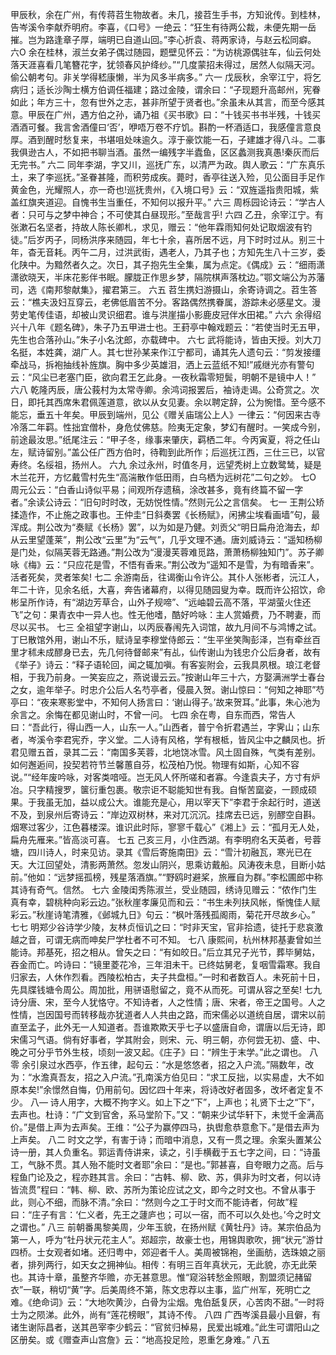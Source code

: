 <!-- { "loadSidebar": true } -->
甲辰秋，余在广州，有传蒋苕生物故者。未几，接苕生手书，方知讹传。到桂林，告岑溪令李献乔明府。李喜，《口号》一绝云：“狂生有待两公裁，未便先期一岳摧。岂为路逢章子厚，端明已自道山回。”李心折袁、蒋两家诗，与赵云松同癖。
六O
余在桂林，淑兰女弟子偶过随园，题壁见怀云：“为访桃源偶驻车，仙云何处落天涯喜看几笔簪花字，犹领春风护绛纱。”“几度蒙招未得过，居然人似隔天河。偷公朝考句。非关学得嵇康懒，半为风多半病多。”
六一
戊辰秋，余宰江宁，将乞病归；适长沙陶士横方伯调任福建；路过金陵，谓余曰：“子现题升高邮州，宪眷如此；年方三十，忽有世外之志，甚非所望于贤者也。”余虽未从其言，而至今感其意。甲辰在广州，遇方伯之孙，诵乃祖《买书歌》曰：“十钱买书书半残，十钱买酒酒可餐。我言舍酒僮曰‘否’，咿唔万卷不疗饥。斟酌一杯酒适口，我感僮言意良厚。酒到醒时愁复来，书堪咀处味逾久。淳于豪饮能一石，子建雄才得八斗。二事我俱逊古人，不如把书聊当酒。虽然一编残字半蠹鱼，区区蠡测我真愚!秦灰而后无完书。”
六二
同年李湖，字又川，巡抚广东，以清严为政。舆人歌云：“广东真乐土，来了李巡抚。”圣眷甚隆，而积劳成疾。薨时，香亭往送入殓，见公面目手足作黄金色，光耀照人，亦一奇也!巡抚贵州，《入境口号》云：“双旌遥指贵阳城，紫盖红旗夹道迎。自愧书生当重任，不知何以报升平。”
六三
周栎园论诗云：“学古人者：只可与之梦中神合；不可使其白昼现形。”至哉言乎!
六四
乙丑，余宰江宁。有张漱石名坚者，持故人陈长卿札，求见，赠云：“他年霖雨知何处记取烟波有钓徒。”后岁丙子，同杨洪序来随园，年七十余，喜所居不远，月下时时过从。别三十年，杳无音耗。丙午二月，过洪武街，遇老人，乃其子也；方知先生八十三岁，委化陕中。为黯然者久之。次日，其子抱先生全集，属为点定。《偶成》云：“细雨潇潇欲晓天，半床花影伴书眠。朦胧正作思乡梦，隔院棋声落枕边。”鄂文端公为苏藩司，选《南邦黎献集》，擢君第三。
六五
苕生携妇游摄山，余寄诗调之。苕生答云：“樵夫汲妇互穿云，老佛低眉苦不分。客路偶然携眷属，游踪未必感星文。漫劳史笔传佳语，却被山灵识细君。谁与洪崖描小影鹿皮冠伴水田裙。”
六六
余得绍兴十八年《题名碑》，朱子乃五甲进士也。王葑亭中翰戏题云：“若使当时无五甲，先生也合落孙山。”朱子小名沈郎，亦载碑中。
六七
武将能诗，皆由天授。刘大刀名挺，本姓龚，湖广人。其七世孙某来作江宁都司，诵其先人遗句云：“剪发接缰牵战马，拆袍抽线补旌旗。胸中多少英雄泪，洒上云蓝纸不知!”戚继光亦有警句云：“风尘已老塞门臣，欲向君王乞此身。一夜秋霜零短鬓，明朝不是镜中人！”
六八
乾隆丙辰，唐公莪村为太常寺卿。余鸿词报罢后，袖诗走谒。公奇赏之。次日，即托其西席朱君佩莲道意，欲以从女见妻。余以聘定辞，公为惋惜。至今感不能忘，垂五十年矣。甲辰到端州，见公《赠关庙瑞公上人》一律云：“何因来古寺冷落二年羁。性拙宜僧朴，身危仗佛慈。险夷无定象，梦幻有醒时。一笑成今别，前途最汝思。”纸尾注云：“甲子冬，缘事来肇庆，羁栖二年。今丙寅夏，将之任山左，赋诗留别。”盖公任广西方伯时，待鞫到此所作；后巡抚江西，三仕三已，以官寿终。名绥祖，扬州人。
六九
余过永州，时值冬月，远望秃树上立数鹭鸶，疑是木兰花开，方忆戴雪村先生“高湍散作低田雨，白乌栖为远树花”二句之妙。
七O
周元公云：“白香山诗似平易；间观所存遗稿，涂改甚多，竟有终篇不留一字者。”余读公诗云：“旧句时时改，无妨悦性情。”然则元公之言信矣。
七一
王荆公矫揉造作，不止施之政事也。王仲圭“日斜奏罢《长杨赋》，闲拂尘埃看画墙”句，最浑成。荆公改为“奏赋《长杨》罢”，以为如是乃健。刘贡父“明日扁舟沧海去，却从云里望蓬莱”，荆公改“云里”为“云气”，几乎文理不通。唐刘威诗云：“遥知杨柳是门处，似隔芙蓉无路通。”荆公改为“漫漫芙蓉难觅路，萧萧杨柳独知门”。苏子卿咏《梅》云：“只应花是雪，不悟有香来。”荆公改为“遥知不是雪，为有暗香来”。活者死矣，灵者笨矣!
七二
余游南岳，往谒衡山令许公。其仆人张彬者，沅江人，年二十许，见余名纸，大喜，奔告诸幕府，以得见随园叟为幸。既而许公招饮，命彬呈所作诗，有“湖边芳草合，山外子规啼”、“远岫碧云高不落，平湖萤火住还飞”之句：果青衣中一异人也。性无他嗜，酷好吟咏：主人赏婚费，乃不聘妻，而尽以买书。
七三
全祖望字谢山，以丙辰春闱先入词馆，故九月间不与鸿博之试。丁巳散馆外用，谢山不乐，赋诗呈李穆堂侍郎云：“生平坐笑陶彭泽，岂有牵丝百里才秫未成醪身已去，先几何待督邮来”有乩，仙传谢山为钱忠介公后身者，故有《举子》诗云：“释子语轮回，闻之辄加嗔。有客妄附会，云我具夙根。琅江老督相，于我乃前身。一笑妄应之，燕说谩云云。”按谢山年三十六，方娶满洲学士春台之女，逾年举子。时忠介公后人名芍亭者，侵晨入贺。谢山惊曰：“何知之神耶”芍亭曰：“夜来寒影堂中，不知何人扬言曰：‘谢山得子。’故来贺耳。”此事，朱心池为余言之。余悔在都见谢山时，不曾一问。
七四
余在粤，自东而西，常告人曰：“吾此行，得山西一人，山东一人。”山西者，普宁令折君遇兰，字霁山；山东者，岑溪令李君宪乔，字义堂。二人诗有风格，学有根柢，皆风尘中之麟凤也。折君见赠五首，录其二云：“南国多芙蓉，北地饶冰雪。风土固自殊，气类有差别。如何邂逅间，投契若符节兰馨蕙自芬，松茂柏乃悦。物理有如斯，心知不容说。”“经年废吟咏，对客类喑哑。岂无风人怀所嗟和者寡。今逢袁夫子，方寸有炉冶。只字精搜罗，箧衍重包裹。敬宗讵不聪能知世有我。自惭苦窳姿，一顾成硕果。于我虽无加，益以成公大。谁能充是心，用以宰天下”李君于余起行时，道送不及，到泉州后寄诗云：“岸边双树林，来对兀沉沉。挂席去已远，别醪空自斟。烟寒过客少，江色暮楼深。谁识此时际，寥寥千载心”《湘上》云：“孤月无人处，扁舟先雁来。”皆高淡可喜。
七五
己亥三月，小住西湖。有李明府名天英者，号蓉塘，四川诗人，时来见访。录其《雪后寄施南田》云：“雪汁初融瓦，寒光已在天。大江回望处，清影两萧然。忽发山阴兴，思乘访戴船。风涛夜未息，目断小姑前。”他如：“远梦摇孤榜，残星落酒旗。”“野鸥时避桨，旅雁自为群。”李松圃郎中称其诗有奇气。信然。
七六
金陵闺秀陈淑兰，受业随园，绣诗见赠云：“侬作门生真有幸，碧桃种向彩云边。”张秋崖孝廉见而和云：“书生未列扶风帐，惭愧佳人赋彩云。”秋崖诗笔清雅，《邺城九日》句云：“枫叶落残孤阁雨，菊花开尽故乡心。”
七七
明郑少谷诗学少陵，友林贞恒讥之曰：“时非天宝，官非拾遗，徒托于悲哀激越之音，可谓无病而呻矣尸学杜者不可不知。
七八
康熙间，杭州林邦基妻曾如兰能诗。邦基死，招之相从。曾矢之曰：“有如皎日。”后立其兄子光节，葬毕舅姑，吞金而亡。吟诗曰：“镜里菱花冷，三年泪未干。已终姑舅老，复咽雪霜寒。我自归家去，人休作烈看。西陵松柏古，夫子共盘桓。”一时和者数百人。未死前十日，先具牒钱塘令周公。周加批，用骈语慰留之，竟不从而死。可谓从容之至矣!
七九
诗分唐、宋，至今人犹恪守。不知诗者，人之性情；唐、宋者，帝王之国号。人之性情，岂因国号而转移哉亦犹道者人人共由之路，而宋儒必以道统自居，谓宋以前直至孟子，此外无一人知道者。吾谁欺欺天乎七子以盛唐自命，谓唐以后无诗，即宋儒习气语。倘有好事者，学其附会，则宋、元、明三朝，亦何尝无初、盛、中、晚之可分乎节外生枝，顷刻一波又起。《庄子》曰：“辨生于末学。”此之谓也。
八零
余引泉过水西亭，作五律，起句云：“水是悠悠者，招之入户流。”隔数年，改为：“水澹真吾友，招之入户流。”孔南溪方伯见曰：“求工反拙，以实易虚，大不如原本矣!”余憬然自悔，仍用前句。因忆四十年来，将诗改好者固多，改坏者定复不少。
八—
诗人用字，大概不拘字义。如上下之“下”，上声也；礼贤下士之“下”，去声也。杜诗：“广文到官舍，系马堂阶下。”又：“朝来少试华轩下，未觉千金满高价。”是借上声为去声矣。王维：“公子为赢停四马，执辔愈恭意愈下。”是借去声为上声矣。
八二
时文之学，有害于诗；而暗中消息，又有一贯之理。余案头置某公诗一册，其人负重名。郭运青侍讲来，读之，引手横截于五七字之间，曰：“诗虽工，气脉不贯。其人殆不能时文者耶”余曰：“是也。”郭甚喜，自夸眼力之高。后与程鱼门论及之，程亦韪其言。余曰：“古韩、柳、欧、苏，俱非为时文者，何以诗皆流贯”程曰：“韩、柳、欧、苏所为策论应试之文，即今之时文也。不曾从事于此，则心不细，而脉不清。”余曰：“然则今之工于时文而不能诗者，何故”程曰：“庄子有言：‘仁义者，先王之蘧庐也；可以一宿，而不可以久处也。’今之时文之谓也。”
八三
前朝番禺黎美周，少年玉貌，在扬州赋《黄牡丹》诗。某宗伯品为第一人，呼为“牡丹状元花主人”。郑超宗，故豪士也，用锦舆歌吹，拥“状元”游廿四桥。士女观者如堵。还归粤中，郊迎者千人。美周被锦袍，坐画舫，选珠娘之丽者，排列两行，如天女之拥神仙。相传：有明三百年真状元，无此貌，亦无此荣也。其诗十章，虽整齐华赡，亦无甚意思。惟“窥浴转愁金照眼，割盟须记赭留衣”一联，稍切“黄”字。后美周终不第，陈文忠荐以主事，监广州军，死明亡之难。《绝命词》云：“大地吹黄沙，白骨为尘烟。鬼伯舐复厌，心苦肉不甜。”一时将士为之陨涕。此外，尚有“莲花榜眼”，其诗不传。
八四
广西岑溪县最小且僻，有诸生谢际昌者，送其邑宰李少鹤云：“官贫归棹易，民爱出城难。”此生可谓阳山之区册矣。或《赠查声山宫詹》云：“地高投足险，恩重乞身难。”
八五
